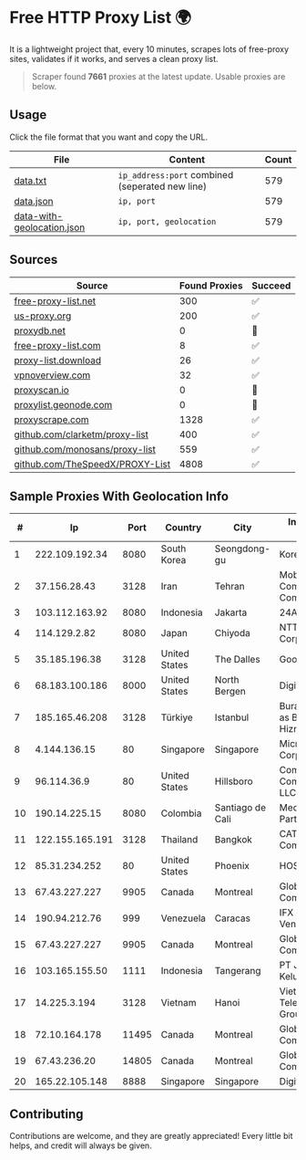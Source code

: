 
# Free HTTP Proxy List 🌍

It is a lightweight project that, every 10 minutes, scrapes lots of free-proxy sites, validates if it works, and serves a clean proxy list.


> Scraper found **7661** proxies at the latest update. Usable proxies are below.

## Usage

Click the file format that you want and copy the URL.


|File|Content|Count|
|----|-------|-----|
|[data.txt](https://raw.githubusercontent.com/themiralay/Proxy-List-World/master/data.txt)|`ip_address:port` combined (seperated new line)|579|
|[data.json](https://raw.githubusercontent.com/themiralay/Proxy-List-World/master/data.json)|`ip, port`|579|
|[data-with-geolocation.json](https://raw.githubusercontent.com/themiralay/Proxy-List-World/master/data-with-geolocation.json)|`ip, port, geolocation`|579|

## Sources

|Source|Found Proxies|Succeed|
|------|-------------|-------|
|[free-proxy-list.net](https://free-proxy-list.net)|300|✅|
|[us-proxy.org](https://www.us-proxy.org)|200|✅|
|[proxydb.net](http://proxydb.net)|0|🚫|
|[free-proxy-list.com](https://free-proxy-list.com/?page=&port=&type%5B%5D=http&type%5B%5D=https&up_time=0&search=Search)|8|✅|
|[proxy-list.download](https://www.proxy-list.download/HTTP)|26|✅|
|[vpnoverview.com](https://vpnoverview.com/privacy/anonymous-browsing/free-proxy-servers)|32|✅|
|[proxyscan.io](https://www.proxyscan.io)|0|🚫|
|[proxylist.geonode.com](https://proxylist.geonode.com/api/proxy-list?limit=300&page=1&sort_by=lastChecked&sort_type=desc&protocols=http,https)|0|🚫|
|[proxyscrape.com](https://api.proxyscrape.com/v2/?request=displayproxies&protocol=http&timeout=10000&country=all&ssl=all&anonymity=all)|1328|✅|
|[github.com/clarketm/proxy-list](https://raw.githubusercontent.com/clarketm/proxy-list/master/proxy-list-raw.txt)|400|✅|
|[github.com/monosans/proxy-list](https://raw.githubusercontent.com/monosans/proxy-list/main/proxies/http.txt)|559|✅|
|[github.com/TheSpeedX/PROXY-List](https://raw.githubusercontent.com/TheSpeedX/PROXY-List/master/http.txt)|4808|✅|


## Sample Proxies With Geolocation Info

|#|Ip|Port|Country|City|Internet Service Provider|
|-|--|----|-------|----|-------------------------|
|1|222.109.192.34|8080|South Korea|Seongdong-gu|Korea Telecom|
|2|37.156.28.43|3128|Iran|Tehran|Mobin Net Communication Company|
|3|103.112.163.92|8080|Indonesia|Jakarta|24AS|
|4|114.129.2.82|8080|Japan|Chiyoda|NTT SmartConnect Corporation|
|5|35.185.196.38|3128|United States|The Dalles|Google LLC|
|6|68.183.100.186|8000|United States|North Bergen|DigitalOcean, LLC|
|7|185.165.46.208|3128|Türkiye|Istanbul|Burak Buylu trading as BurtiNET Internet Hizmetleri|
|8|4.144.136.15|80|Singapore|Singapore|Microsoft Corporation|
|9|96.114.36.9|80|United States|Hillsboro|Comcast Cable Communications, LLC|
|10|190.14.225.15|8080|Colombia|Santiago de Cali|Media Commerce Partners S.A|
|11|122.155.165.191|3128|Thailand|Bangkok|CAT Telecom Public Company Limited|
|12|85.31.234.252|80|United States|Phoenix|HOSTINGER US|
|13|67.43.227.227|9905|Canada|Montreal|GloboTech Communications|
|14|190.94.212.76|999|Venezuela|Caracas|IFX Networks Venezuela C.A.|
|15|67.43.227.227|9905|Canada|Montreal|GloboTech Communications|
|16|103.165.155.50|1111|Indonesia|Tangerang|PT Jaringan Keluarga Bersama|
|17|14.225.3.194|3128|Vietnam|Hanoi|Vietnam Posts and Telecommunications Group|
|18|72.10.164.178|11495|Canada|Montreal|GloboTech Communications|
|19|67.43.236.20|14805|Canada|Montreal|GloboTech Communications|
|20|165.22.105.148|8888|Singapore|Singapore|DigitalOcean, LLC|



## Contributing

Contributions are welcome, and they are greatly appreciated! Every
little bit helps, and credit will always be given.

